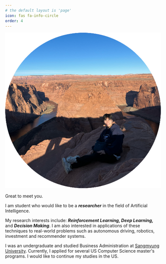 ```yaml
---
# the default layout is 'page'
icon: fas fa-info-circle
order: 4
---
```




![Image](../assets/img/profile-512x512.png)



Great to meet you. 

I am student who would like to be a ***researcher*** in the field of Artificial Intelligence. 

My research interests include: ***Reinforcement Learning, Deep Learning,*** and ***Decision Making***. I am also interested in applications of these techniques to real-world problems such as autonomous driving, robotics, investment and recommender systems.

I was an undergraduate and studied Business Administration at [Sangmyung University](https://www.smu.ac.kr/eng1/index.do). Currently, I applied for several US Computer Science master's programs. I would like to continue my studies in the US.

